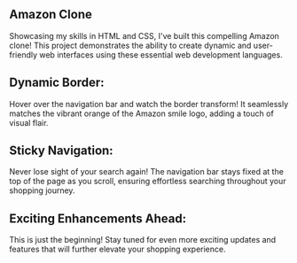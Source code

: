 ## Amazon Clone

Showcasing my skills in HTML and CSS, I've built this compelling Amazon clone! This project demonstrates the ability to create dynamic and user-friendly web interfaces using these essential web development languages.

## Dynamic Border:

Hover over the navigation bar and watch the border transform! It seamlessly matches the vibrant orange of the Amazon smile logo, adding a touch of visual flair.

## Sticky Navigation:

Never lose sight of your search again! The navigation bar stays fixed at the top of the page as you scroll, ensuring effortless searching throughout your shopping journey.

## Exciting Enhancements Ahead:

This is just the beginning! Stay tuned for even more exciting updates and features that will further elevate your shopping experience.
